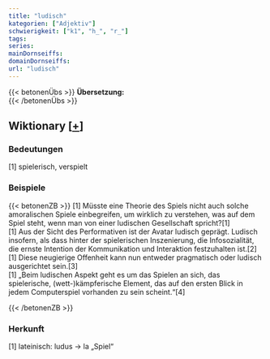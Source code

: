 ```yaml
---
title: "ludisch"
kategorien: ["Adjektiv"]
schwierigkeit: ["k1", "h_", "r_"]
tags:
series:
mainDornseiffs:
domainDornseiffs:
url: "ludisch"
---
```


{{< betonenÜbs >}}
**Übersetzung:**  
{{< /betonenÜbs >}}

## Wiktionary [[+](https://de.wiktionary.org/wiki/ludisch)]

### Bedeutungen
[1] spielerisch, verspielt  

### Beispiele
{{< betonenZB >}}
[1] Müsste eine Theorie des Spiels nicht auch solche amoralischen Spiele einbegreifen, um wirklich zu verstehen, was auf dem Spiel steht, wenn man von einer ludischen Gesellschaft spricht?[1]  
[1] Aus der Sicht des Performativen ist der Avatar ludisch geprägt. Ludisch insofern, als dass hinter der spielerischen Inszenierung, die Infosozialität, die ernste Intention der Kommunikation und Interaktion festzuhalten ist.[2]  
[1] Diese neugierige Offenheit kann nun entweder pragmatisch oder ludisch ausgerichtet sein.[3]  
[1] „Beim ludischen Aspekt geht es um das Spielen an sich, das spielerische, (wett-)kämpferische Element, das auf den ersten Blick in jedem Computerspiel vorhanden zu sein scheint.“[4]  

{{< /betonenZB >}}
### Herkunft
[1] lateinisch: ludus → la „Spiel“  


